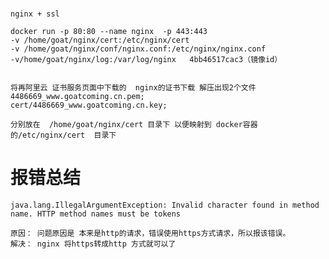 
#   

    nginx + ssl 
    
    docker run -p 80:80 --name nginx  -p 443:443 
    -v /home/goat/nginx/cert:/etc/nginx/cert 
    -v /home/goat/nginx/conf/nginx.conf:/etc/nginx/nginx.conf 
    -v/home/goat/nginx/log:/var/log/nginx   4bb46517cac3（镜像id）

    
    将再阿里云 证书服务页面中下载的  nginx的证书下载 解压出现2个文件
    4486669_www.goatcoming.cn.pem;
    cert/4486669_www.goatcoming.cn.key;
    
    分别放在  /home/goat/nginx/cert 目录下 以便映射到 docker容器的/etc/nginx/cert  目录下




# 报错总结
    java.lang.IllegalArgumentException: Invalid character found in method name. HTTP method names must be tokens
    
    原因： 问题原因是 本来是http的请求，错误使用https方式请求，所以报该错误。
    解决： nginx 将https转成http 方式就可以了